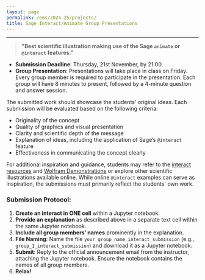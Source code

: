 ```yaml
---
layout: page
permalink: /ems/2024-25/projects/
title: Sage Interact/Animate Group Presentations
---
```


***

> **"Best scientific illustration making use of the Sage `animate` or `@interact` features."**


- **Submission Deadline**: Thursday, 21st November, by 21:00.
- **Group Presentation**: Presentations will take place in class on Friday. Every group member is required to participate in the presentation. Each group will have 8 minutes to present, followed by a 4-minute question and answer session.

The submitted work should showcase the students' original ideas. Each submission will be evaluated based on the following criteria:

- Originality of the concept
- Quality of graphics and visual presentation
- Clarity and scientific depth of the message
- Explanation of ideas, including the application of Sage’s `@interact` feature
- Effectiveness in communicating the concept clearly

For additional inspiration and guidance, students may refer to the [interact resources](https://wiki.sagemath.org/interact) and [Wolfram Demonstrations](https://demonstrations.wolfram.com/) or explore other scientific illustrations available online. While online `@interact` examples can serve as inspiration, the submissions must primarily reflect the students' own work.

### Submission Protocol:
1. **Create an interact in ONE cell** within a Jupyter notebook.
2. **Provide an explanation** as described above in a separate text cell within the same Jupyter notebook.
3. **Include all group members’ names** prominently in the explanation.
4. **File Naming**: Name the file `your_group_name_interact_submission` (e.g., `group_1_interact_submission`) and download it as a Jupyter notebook.
5. **Submit**: Reply to the official announcement email from the instructor, attaching the Jupyter notebook. Ensure the notebook contains the names of all group members.
6. **Relax!**